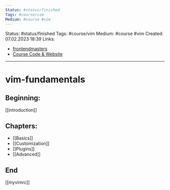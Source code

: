 ```yaml
---
Status: #status/finished
Tags: #course/vim
Medium: #course #vim 
---
```

Status: #status/finished
Tags: #course/vim
Medium: #course #vim 
Created: 07.02.2023 18:39
Links: 
- [frontendmasters](https://frontendmasters.com/courses/vim-fundamentals/)
- [Course Code & Website](https://theprimeagen.github.io/vim-fundamentals/)
___

# vim-fundamentals

## Beginning:
[[introduction]]

## Chapters:
- [[Basics]]
- [[Customization]]
- [[Plugins]]
- [[Advanced]]

## End
[[myvimrc]]

